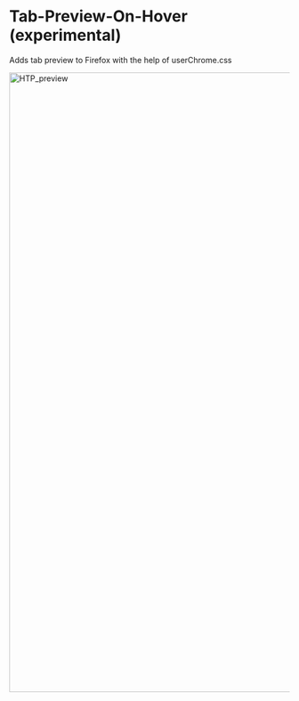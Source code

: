 # Tab-Preview-On-Hover (experimental)

Adds tab preview to Firefox with the help of userChrome.css  

<img width="1113" alt="HTP_preview" src="https://user-images.githubusercontent.com/16183548/230820629-db83b208-3187-4630-8a9d-126dff550a16.png">
